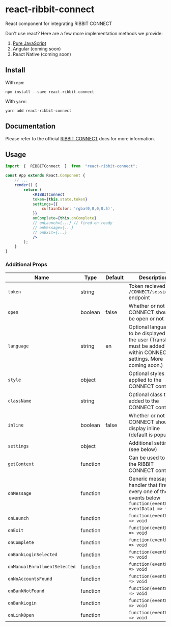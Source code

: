 
# react-ribbit-connect
React component for integrating RIBBIT CONNECT

Don't use react? Here are a few more implementation methods we provide:
1.  [Pure JavaScript](https://github.com/darrylhuffman/ribbit-connect)
2. Angular (coming soon)
3. React Native (coming soon)

## Install
With ```npm```:
```
npm install --save react-ribbit-connect
```

With ```yarn```:
```
yarn add react-ribbit-connect
```


## Documentation
Please refer to the official [RIBBIT CONNECT](https://portal.ribbit.ai/Widgets/Integration) docs for more information.

## Usage
```jsx
import  {  RIBBITConnect  }  from  "react-ribbit-connect";

const App extends React.Component {
    // ...
    render() {
        return (
            <RIBBITConnect
            token={this.state.token}
            settings={{
                curtainColor: 'rgba(0,0,0,0.5)',
            }}
            onComplete={this.onComplete}
            // onLaunch={...} // fired on ready
            // onMessage={...}
            // onExit={...}
            />
        );
    }
}
```
### Additional Props
| Name | Type | Default | Description |
| ------- | ----- | --------- | --------|
| ```token``` | string |  | Token recieved from ```/CONNECT/session/``` endpoint
| ```open``` | boolean | false | Whether or not CONNECT should be open or not
| ```language``` | string | en | Optional language to be displayed to the user (Translation must be added within CONNECT settings. More coming soon.)
| ```style``` | object |  | Optional styles to be applied to the CONNECT container
| ```className``` | string |  | Optional class to be added to the CONNECT container
| ```inline``` | boolean | false | Whether or not CONNECT should display inline (default is popup)
| ```settings``` | object | | Additional settings (see below)
| ```getContext``` | function |  | Can be used to get the RIBBIT CONNECT context
| ```onMessage``` | function |  | Generic message handler that fires for every one of the events below ```function(eventName, eventData) => void```  
| ```onLaunch``` | function |  | ```function(eventData) => void```  
| ```onExit``` | function |  | ```function(eventData) => void```  
| ```onComplete``` | function |  | ```function(eventData) => void```  
| ```onBankLoginSelected``` | function |  | ```function(eventData) => void```  
| ```onManualEnrollmentSelected``` | function |  | ```function(eventData) => void```  
| ```onNoAccountsFound``` | function |  | ```function(eventData) => void```  
| ```onBankNotFound``` | function |  | ```function(eventData) => void```  
| ```onBankLogin``` | function |  | ```function(eventData) => void```  
| ```onLinkOpen``` | function |  | ```function(eventData) => void```  